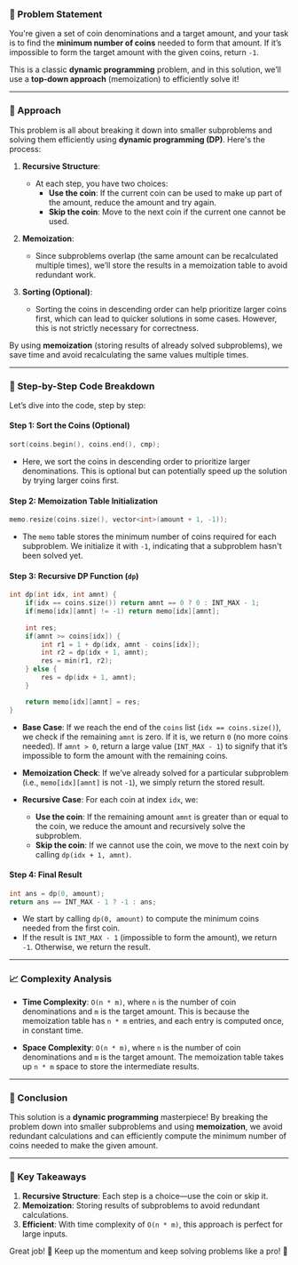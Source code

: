 ### 🚀 Problem Statement

You're given a set of coin denominations and a target amount, and your task is to find the **minimum number of coins** needed to form that amount. If it’s impossible to form the target amount with the given coins, return `-1`.

This is a classic **dynamic programming** problem, and in this solution, we’ll use a **top-down approach** (memoization) to efficiently solve it!

---

### 🧠 Approach

This problem is all about breaking it down into smaller subproblems and solving them efficiently using **dynamic programming (DP)**. Here's the process:

1. **Recursive Structure**: 
   - At each step, you have two choices:
     - **Use the coin**: If the current coin can be used to make up part of the amount, reduce the amount and try again.
     - **Skip the coin**: Move to the next coin if the current one cannot be used.
   
2. **Memoization**: 
   - Since subproblems overlap (the same amount can be recalculated multiple times), we’ll store the results in a memoization table to avoid redundant work.
   
3. **Sorting (Optional)**: 
   - Sorting the coins in descending order can help prioritize larger coins first, which can lead to quicker solutions in some cases. However, this is not strictly necessary for correctness.

By using **memoization** (storing results of already solved subproblems), we save time and avoid recalculating the same values multiple times.

---

### 🔨 Step-by-Step Code Breakdown

Let’s dive into the code, step by step:

#### Step 1: Sort the Coins (Optional)
```cpp
sort(coins.begin(), coins.end(), cmp);
```
- Here, we sort the coins in descending order to prioritize larger denominations. This is optional but can potentially speed up the solution by trying larger coins first.

#### Step 2: Memoization Table Initialization
```cpp
memo.resize(coins.size(), vector<int>(amount + 1, -1));
```
- The `memo` table stores the minimum number of coins required for each subproblem. We initialize it with `-1`, indicating that a subproblem hasn't been solved yet.

#### Step 3: Recursive DP Function (`dp`)
```cpp
int dp(int idx, int amnt) {
    if(idx == coins.size()) return amnt == 0 ? 0 : INT_MAX - 1;
    if(memo[idx][amnt] != -1) return memo[idx][amnt];
    
    int res;
    if(amnt >= coins[idx]) {
        int r1 = 1 + dp(idx, amnt - coins[idx]);            
        int r2 = dp(idx + 1, amnt);
        res = min(r1, r2);
    } else {
        res = dp(idx + 1, amnt);
    }

    return memo[idx][amnt] = res;
}
```
- **Base Case**: If we reach the end of the `coins` list (`idx == coins.size()`), we check if the remaining `amnt` is zero. If it is, we return `0` (no more coins needed). If `amnt > 0`, return a large value (`INT_MAX - 1`) to signify that it’s impossible to form the amount with the remaining coins.
  
- **Memoization Check**: If we’ve already solved for a particular subproblem (i.e., `memo[idx][amnt]` is not `-1`), we simply return the stored result.
  
- **Recursive Case**: For each coin at index `idx`, we:
  - **Use the coin**: If the remaining amount `amnt` is greater than or equal to the coin, we reduce the amount and recursively solve the subproblem.
  - **Skip the coin**: If we cannot use the coin, we move to the next coin by calling `dp(idx + 1, amnt)`.

#### Step 4: Final Result
```cpp
int ans = dp(0, amount);
return ans == INT_MAX - 1 ? -1 : ans;
```
- We start by calling `dp(0, amount)` to compute the minimum coins needed from the first coin. 
- If the result is `INT_MAX - 1` (impossible to form the amount), we return `-1`. Otherwise, we return the result.

---

### 📈 Complexity Analysis

- **Time Complexity**: `O(n * m)`, where `n` is the number of coin denominations and `m` is the target amount. This is because the memoization table has `n * m` entries, and each entry is computed once, in constant time.
  
- **Space Complexity**: `O(n * m)`, where `n` is the number of coin denominations and `m` is the target amount. The memoization table takes up `n * m` space to store the intermediate results.

---

### 🏁 Conclusion

This solution is a **dynamic programming** masterpiece! By breaking the problem down into smaller subproblems and using **memoization**, we avoid redundant calculations and can efficiently compute the minimum number of coins needed to make the given amount. 

---

### 🔑 Key Takeaways

1. **Recursive Structure**: Each step is a choice—use the coin or skip it.
2. **Memoization**: Storing results of subproblems to avoid redundant calculations.
3. **Efficient**: With time complexity of `O(n * m)`, this approach is perfect for large inputs.

Great job! 🎉 Keep up the momentum and keep solving problems like a pro! 🚀